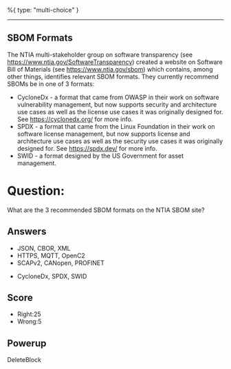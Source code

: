 %{
 type: "multi-choice"
}

---
## SBOM Formats
The NTIA multi-stakeholder group on software transparency
(see https://www.ntia.gov/SoftwareTransparency)
created a website on
Software Bill of Materials
(see https://www.ntia.gov/sbom)
which contains, among other things,
identifies relevant SBOM formats.
They currently recommend SBOMs be in one of 3 formats:
- CycloneDx - a format that came from OWASP in their work on software vulnerability management, but now supports security and architecture use cases as well as the license use cases it was originally designed for. See https://cyclonedx.org/ for more info.
- SPDX - a format that came from the Linux Foundation in their work on software license management, but now supports license and architecture use cases as well as the security use cases it was originally designed for. See https://spdx.dev/ for more info.
- SWID - a format designed by the US Government for asset management.


# Question:
What are the 3 recommended SBOM formats on the NTIA SBOM site?

## Answers
- JSON, CBOR, XML
- HTTPS, MQTT, OpenC2
- SCAPv2, CANopen, PROFINET
* CycloneDx, SPDX, SWID


## Score
- Right:25
- Wrong:5

## Powerup
DeleteBlock
